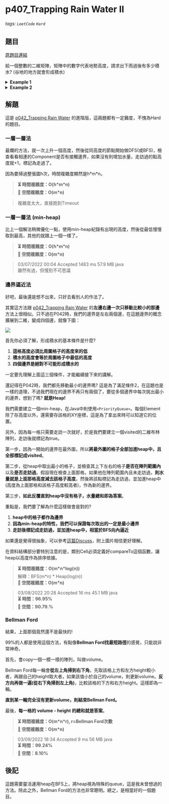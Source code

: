 # p407_Trapping Rain Water II

###### tags: `LeetCode` `Hard`

## 題目
[原題目連結](https://leetcode.com/problems/trapping-rain-water-ii/)

給一個整數的二維矩陣，矩陣中的數字代表地勢高度，請求出下雨過後有多少積水? (谷地的地方就會形成積水)

<details><summary><b>Example 1</b></summary>

![](https://i.imgur.com/vc6zSie.png)

```
Input: heightMap = [[1,4,3,1,3,2],[3,2,1,3,2,4],[2,3,3,2,3,1]]
Output: 4
Explanation: After the rain, water is trapped between the blocks.
We have two small ponds 1 and 3 units trapped.
The total volume of water trapped is 4.
```

</details>

<details><summary><b>Example 2</b></summary>

![](https://i.imgur.com/0OJwoji.png)

```
Input: heightMap = [[3,3,3,3,3],[3,2,2,2,3],[3,2,1,2,3],[3,2,2,2,3],[3,3,3,3,3]]
Output: 10
```

</details>

## 解題

這是 [p042_Trapping Rain Water](https://github.com/AndyChiangSH/LeetCode/tree/master/Problem/p042_TrappingRainWater) 的進階版，這兩題都有一定難度，不愧為Hard的題目。

### 一層一層法

最爛的方法，就一次上升一個高度，然後從同高度的節點開始做DFS(或BFS)，檢查看看相連的Component是否有接觸邊界，如果沒有則增加水量，走訪過的點高度就+1，標記為走過了。

因為要掃過整張圖h次，時間複雜度顯然是h\*m\*n。

> **⏳ 時間複雜度：O(h\*m\*n)**  
> **💾 空間複雜度：O(m\*n)**  

> 複雜度太大，直接跑到Timeout


### 一層一層法 (min-heap)

比上一個解法稍微優化一點，使用min-heap紀錄有出現的高度，然後從最低慢慢取到最高，其他的就跟上一個一樣了。

> **⏳ 時間複雜度：O(h\*m\*n)**  
> **💾 空間複雜度：O(m\*n)**  

> 03/07/2022 00:04	Accepted	1483 ms	57.9 MB	java  
> 雖然有過，但慢到不可思議


### 邊界逼近法

好吧，最後還是想不出來，只好去看別人的作法了。

其實這方法跟 [p042_Trapping Rain Water](https://github.com/AndyChiangSH/LeetCode/tree/master/Problem/p042_TrappingRainWater) 的**左邊右邊一次只移動比較小的那邊**方法上很相似。只不過在P042時，我們的邊界是左右兩個邊，在這題邊界的概念擴展到二維，變成四個邊，就像下圖：

![](https://i.imgur.com/Yau2W4n.png)

首先你必須了解，形成積水的基本條件是什麼?

1. **這格高度必須比周圍格子的高度來的低**
2. **積水的高度會等於周圍格子中最低的高度**
3. **四個邊界是絕對不可能形成積水的**

一定要先理解上面這三個條件，才能繼續接下來的講解。

還記得在P042時，我們都先移動最小的邊界嗎? 這是為了滿足條件2，在這題也是一樣的道理，不過我們現在的邊界不再只有兩個了，要從多個邊界中每次挑出最小的邊界，想到了嗎? **就是Heap!**

我們需要建立一個min-heap，在Java中則使用`<PriorityQueue>`。每個Element除了存高度以外，還需要存該格的XY座標，這是為了拿出來時可以知道它的位置。

另外，因為每一格只需要走訪一次就好，於是我們要建立一個visited的二維布林陣列，走訪後就標記為true。

第一步，因為一開始的邊界在最外圍，所以**將最外圍的格子全部加進heap中，且全部標記成visited**。

第二步，從heap中取出最小的格子，並檢查其上下左右的格子**是否在陣列範圍內**以及**是否走訪過**。假設現在檢查上面那格，如果他在陣列範圍內且未走訪過，**則水量就是上面那格高度減去該格子高度**。然後將該點標記為走訪過，並加進heap中(高度為上面那格和該格子高度較高者)，作為新的邊界。

第三步，**如此反覆直到heap中沒有格子，水量總和即為答案**。

重點是，我們要了解為什麼這樣做會是對的?

1. **heap中的格子都作為邊界**
2. **因為min-heap的特性，我們可以保證每次取出的一定是最小邊界**
3. **走訪後標記成走訪過，並加進heap中，相當於BFS向內逼近**

如果還是覺得很抽象，可以參考[這篇Discuss](https://leetcode.com/problems/trapping-rain-water-ii/discuss/1138028/Python3Visualization-BFS-Solution-With-Explanation)，附上圖片相信更好理解。

在資料結構部分要特別注意的是，類別Cell必須定義好compareTo這個函數，讓heap以高度作為排序依據。

> **⏳ 時間複雜度：O(m\*n\*log(n))**  
> 解釋：BFS(m\*n) * Heap(log(n))  
> **💾 空間複雜度：O(m\*n)**  

> 03/08/2022 20:28	Accepted	16 ms	45.1 MB	java  
> **⏳ 時間：96.95%**  
> **💾 空間：90.79.%**  


### Bellman Ford

結果，上面那個竟然還不是最快的!

99%的人都是使用這個方法，有點像**Bellman Ford找最短路徑**的感覺，只能說非常神奇。

首先，會copy一個一模一樣的陣列，叫做volume。

Bellman Ford每一輪會**從左上角掃到右下角**，先取該格上方和左方height較小者，再跟自己的height取大者，如果該值小於自己的volume，則更新volume。**反方向再做一遍(從右下角掃到左上角)**，比較該格的下方和右方height。這樣即為一輪。

**直到某一輪完全沒有更新volume，則結束Bellman Ford。**

最後，**每一格的 volume - height 的總和就是答案**。

> **⏳ 時間複雜度：O(m\*n\*r), r=Bellman Ford次數**  
> **💾 空間複雜度：O(m\*n)**  

> 03/09/2022 18:34	Accepted	9 ms	56 MB	java  
> **⏳ 時間：99.24%**  
> **💾 空間：8.10%**  


## 後記

這題需要靈活運用heap在BFS上，將heap視為特殊的queue，這是我未曾想過的方法。除此之外，Bellman Ford的方法也非常聰明。總之，是相當好的一個題目。